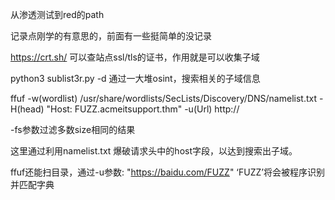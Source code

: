 从渗透测试到red的path

记录点刚学的有意思的，前面有一些挺简单的没记录

https://crt.sh/ 可以查站点ssl/tls的证书，作用就是可以收集子域

python3 sublist3r.py -d     通过一大堆osint，搜索相关的子域信息

ffuf -w(wordlist) /usr/share/wordlists/SecLists/Discovery/DNS/namelist.txt -H(head) "Host: FUZZ.acmeitsupport.thm" -u(Url) http://

-fs参数过滤多数size相同的结果

这里通过利用namelist.txt 爆破请求头中的host字段，以达到搜索出子域。

ffuf还能扫目录，通过-u参数: "https://baidu.com/FUZZ"     ‘FUZZ’将会被程序识别并匹配字典

